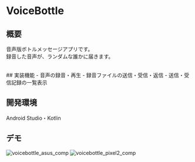 # VoiceBottle

## 概要
音声版ボトルメッセージアプリです。<br>
録音した音声が、ランダムな誰かに届きます。<br>

<br>
## 実装機能
- 音声の録音・再生
- 録音ファイルの送信・受信・返信
- 送信・受信記録の一覧表示
<br>

## 開発環境
Android Studio・Kotlin

## デモ
![voicebottle_asus_comp](https://user-images.githubusercontent.com/51155766/118804708-00c49380-b8e0-11eb-9e86-55285245116b.gif)
![voicebottle_pixel2_comp](https://user-images.githubusercontent.com/51155766/118804719-0326ed80-b8e0-11eb-8aae-58580f636d9f.gif)
